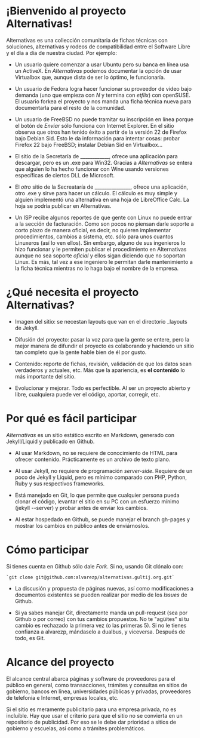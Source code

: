 ¡Bienvenido al proyecto Alternativas!
=====================================

Alternativas es una collección comunitaria de fichas técnicas con soluciones, alternativas y rodeos de compatibilidad entre el Software Libre y el día a día de nuestra ciudad. Por ejemplo:

* Un usuario quiere comenzar a usar Ubuntu pero su banca en línea usa un ActiveX. En *Alternativas* podemos documentar la opción de usar Virtualbox que, aunque dista de ser lo óptimo, le funcionaría.

* Un usuario de Fedora logra hacer funcionar su proveedor de video bajo demanda (uno que empieza con *N* y termina con *etflix*) con openSUSE. El usuario forkea el proyecto y nos manda una ficha técnica nueva para documentarla para el resto de la comunidad.

* Un usuario de FreeBSD no puede tramitar su inscripción en línea porque el botón de *Enviar* sólo funciona con Internet Explorer. En el sitio observa que otros han tenido éxito a partir de la versión 22 de Firefox bajo Debian Sid. Esto le da información para intentar cosas: probar Firefox 22 bajo FreeBSD; instalar Debian Sid en Virtualbox...

* El sitio de la Secretaría de ____________, ofrece una aplicación para descargar, pero es un .exe para Win32. Gracias a *Alternativas* se entera que alguien lo ha hecho funcionar con Wine usando versiones específicas de ciertos DLL de Microsoft.

* El *otro* sitio de la Secreataría de _______________, ofrece una aplicación, otro .exe y sirve para hacer un cálculo. El cálculo es muy simple y alguien implementó una alternativa en una hoja de LibreOffice Calc. La hoja se podría publicar en Alternativas.

* Un ISP recibe algunos reportes de que gente con Linux no puede entrar a la sección de facturación. Como son pocos no piensan darle soporte a corto plazo de manera oficial, es decir, no quieren implementar procedimientos, cambios a sistema, etc. sólo para unos cuantos Linuxeros (así lo ven ellos). Sin embargo, alguno de sus ingenieros lo hizo funcionar y le permiten publicar el procedimiento en Alternativas aunque no sea soporte *oficial* y ellos sigan diciendo que no soportan Linux. Es más, tal vez a ese ingeniero le permitan darle mantenimiento a la ficha técnica mientras no lo haga bajo el nombre de la empresa.

¿Qué necesita el proyecto Alternativas?
=======================================

* Imagen del sitio: se necestan layouts que van en el directorio _layouts de Jekyll.

* Difusión del proyecto: pasar la voz para que la gente se entere, pero la mejor manera de difundir el proyecto es colaborando y haciendo un sitio tan completo que la gente hable bien de él por gusto.

* Contenido: reporte de fichas, revisión, validación de que los datos sean verdaderos y actuales, etc. Más que la apariencia, es **el contenido** lo más importante del sitio.

* Evolucionar y mejorar. Todo es perfectible. Al ser un proyecto abierto y libre, cualquiera puede ver el código, aportar, corregir, etc.

Por qué es fácil participar
===========================

*Alternativas* es un sitio estático escrito en Markdown, generado con Jekyll/Liquid y publicado en Github.

* Al usar Markdown, no se requiere de conocimiento de HTML para ofrecer contenido. Prácticamente es un archivo de texto plano.

* Al usar Jekyll, no requiere de programación *server-side*. Requiere de un poco de Jekyll y Liquid, pero es mínimo comparado con PHP, Python, Ruby y sus respectivos frameworks.

* Está manejado en Git, lo que permite que cualquier persona pueda clonar el código, levantar el sitio en su PC con un esfuerzo mínimo (jekyll --server) y probar antes de enviar los cambios.

* Al estar hospedado en Github, se puede manejar el branch gh-pages y mostrar los cambios en público antes de enviárnoslos.

Cómo participar
===============

Si tienes cuenta en Github sólo dale *Fork*. Si no, usando Git clónalo con:

	`git clone git@github.com:alvarezp/alternativas.gultij.org.git`

* La discusión y propuesta de páginas nuevas, así como modificaciones a documentos existentes se pueden realizar por medio de los *Issues* de Github.

* Si ya sabes manejar Git, directamente manda un pull-request (sea por Github o por correo) con tus cambios propuestos. No te "agüites" si tu cambio es rechazado la primera vez (o las primeras 5). Si no le tienes confianza a alvarezp, mándaselo a dualbus, y viceversa. Después de todo, es Git.

Alcance del proyecto
====================

El alcance central abarca páginas y software de proveedores para el público en general, como transacciones, trámites y consultas en sitios de gobierno, bancos en línea, universidades públicas y privadas, proveedores de telefonía e Internet, empresas locales, etc.

Si el sitio es meramente publicitario para una empresa privada, no es incluíble. Hay que usar el criterio para que el sitio no se convierta en un repositorio de publicidad. Por eso se le debe dar prioridad a sitios de gobierno y escuelas, así como a trámites problemáticos.
